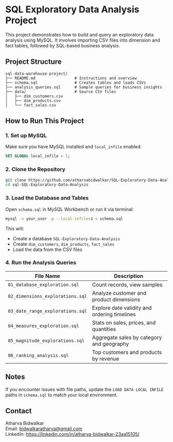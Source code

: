 # SQL Exploratory Data Analysis Project

This project demonstrates how to build and query an exploratory data analysis using MySQL. It involves importing CSV files into dimension and fact tables, followed by SQL-based business analysis.

## Project Structure

```
sql-data-warehouse-project/
├── README.md                 # Instructions and overview
├── schema.sql                # Creates tables and loads CSVs
├── analysis_queries.sql      # Sample queries for business insights
├── data/                     # Source CSV files
│   ├── dim_customers.csv
│   ├── dim_products.csv
│   └── fact_sales.csv
```

## How to Run This Project

### 1. Set up MySQL

Make sure you have MySQL installed and `local_infile` enabled.

```sql
SET GLOBAL local_infile = 1;
```

### 2. Clone the Repository

```bash
git clone https://github.com/atharvabidwalkar/SQL-Exploratory-Data-Analysis.git
cd sql-SQL-Exploratory-Data-Analysis
```

### 3. Load the Database and Tables

Open `schema.sql` in MySQL Workbench or run it via terminal:

```bash
mysql -u your_user -p --local-infile=1 < schema.sql
```

This will:
- Create a database `SQL-Exploratory-Data-Analysis`
- Create `dim_customers`, `dim_products`, `fact_sales`
- Load the data from the CSV files

### 4. Run the Analysis Queries
| File Name                     | Description                                      |
|------------------------------|--------------------------------------------------|
| `01_database_exploration.sql`    | Count records, view samples                     |
| `02_dimensions_explorations.sql` | Analyze customer and product dimensions         |
| `03_date_range_explorations.sql` | Explore date validity and ordering timelines    |
| `04_measures_exploration.sql`    | Stats on sales, prices, and quantities          |
| `05_magnitude_explorations.sql`  | Aggregate sales by category and geography       |
| `06_ranking_analysis.sql`        | Top customers and products by revenue           |

## Notes

If you encounter issues with file paths, update the `LOAD DATA LOCAL INFILE` paths in `schema.sql` to match your local environment.

## Contact

Atharva Bidwalkar  
Email: bidwalkaratharva@gmail.com  
LinkedIn: https://linkedin.com/in/atharva-bidwalkar-23aa15105/
